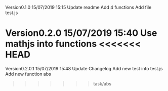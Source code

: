 Version0.1.0 15/07/2019 15:15
Update readme
Add 4 functions
Add file test.js

Version0.2.0 15/07/2019 15:40
Use mathjs into functions
<<<<<<< HEAD
=======

Version0.2.0.1 15/07/2019 15:48
Update Changelog
Add new test into test.js
Add new function abs
>>>>>>> task/abs
